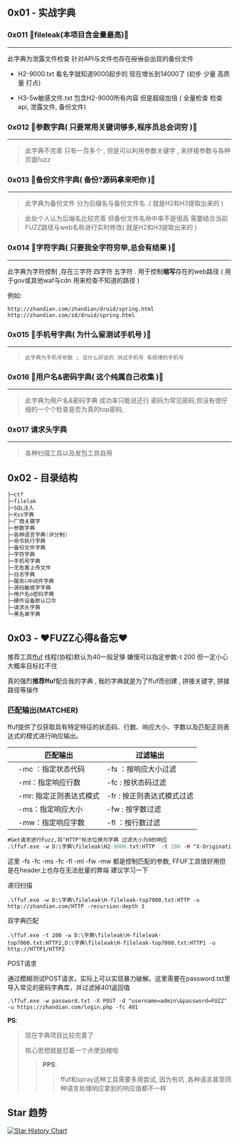 ## 0x01 - 实战字典

### 0x011 🔢fileleak(本项目含金量最高)🔢

------

此字典为泄露文件检查 针对API与文件也存在~~应当~~会出现的备份文件

- H2-9000.txt 看名字就知道9000起步的 现在增长到14000了 (初步 少量 高质量 打点)

- H3-5w敏感文件.txt  包含H2-9000所有内容 但是超级加倍 ( 全量检查 检查api, 泄露文件,  备份文件)

### 0x012 🔢参数字典( 只要常用关键词够多,程序员总会词穷 )🔢

-----

> 此字典不完善 只有一百多个 , 但是可以利用参数关键字 , 来拼接参数与各种页面fuzz

### 0x013 🔢备份文件字典( 备份?源码拿来吧你 )🔢

-----

>此字典为备份文件 分为后缀名与备份文件名 .( 就是H2和H3提取出来的 )

>此处个人认为后缀名比较完善 但备份文件名命中率不是很高 需要结合当前FUZZ路径与web名称进行实时修改( 就是H2和H3提取出来的 )

### 0x014 🔢字符字典( 只要我全字符穷举,总会有结果 )🔢

-----

此字典为字符控制 ,存在三字符 四字符 五字符 . 用于控制**缩写**存在的web路径 ( 用于gov或其他waf与cdn 用来检查不知道的路径 )

例如:

```
http://zhandian.com/zhandian/druid/spring.html
http://zhandian.com/zd/druid/spring.html
```

### 0x015 🔢手机号字典( 为什么留测试手机号  )🔢

-----

>     此字典为手机号参数 ; 没什么好说的 测试手机号 有规律的手机号

### 0x016 🔢用户名&密码字典( 这个纯属自己收集  )🔢

-----

>   此字典为用户名&密码字典 成功率只能说还行 密码为常见密码,但没有很仔细的一个个检查是否为真的top密码;

### 0x017 请求头字典

-----

> 各种扫描工具以及发包工具自用

## 0x02 - 目录结构

```go
├─ctf
├─filelak
├─SQL注入
├─Xss字典
├─厂商关键字
├─参数字典
├─各种语言字典(评分制)
├─命令执行字典
├─备份文件字典
├─字符字典
├─手机号字典
├─无危害上传文件
├─日志字典
├─服务&中间件字典
├─源码敏感字字典
├─用户名o密码字典
├─硬件设备默认口令
├─请求头字典
└─黑名单字典
```


## 0x03 - ❤️FUZZ心得&备忘❤️

推荐工具[ffuf](https://github.com/ffuf/ffuf)  线程(协程)默认为40一般足够  嫌慢可以指定参数-t 200 但一定小心 大概率目标扛不住

真的强烈**推荐ffu**f配合我的字典 , 我的字典就是为了ffuf而创建 , 拼接关键字, 拼接路径等操作

### 匹配输出(MATCHER)

ffuf提供了仅获取具有特定特征的状态码、行数、响应大小、字数以及匹配正则表达式的模式进行响应输出。

|      | 匹配输出                | 过滤输出                   |
| ---- | ----------------------- | -------------------------- |
|      | -mc ：指定状态代码      | -fs ：按响应大小过滤       |
|      | -ml：指定响应行数       | -fc : 按状态码过滤         |
|      | -mr: 指定正则表达式模式 | -fr : 按正则表达式模式过滤 |
|      | -ms：指定响应大小       | -fw : 按字数过滤           |
|      | -mw：指定响应字数       | -fl ：按行数过滤           |

```ps
#Get请求进行Fuzz,将"HTTP"标志位换为字典 过滤大小为0的响应
.\ffuf.exe -w D:\字典\fileleak\H2-9000.txt:HTTP  -t 200 -H "X-Originating-Ip: 127.0.0.1" -H "X-Remote-Ip: 127.0.0.1" -H "X-Forwarded-For: 127.0.0.1" -H "X-Remote-Addr: 127.0.0.1" -H "Cf-Connecting-Ip: 127.0.0.1" -e .txt,.pub,.bak,.zip,.rar -u http://zhandian.com/HTTP -fs 0
```

这里 -fs -fc -ms -fc -fl -ml -fw -mw 都是控制匹配的参数, FFUF工具很好用但是在header上也存在无法批量的弊端 建议学习一下

递归扫描

```
.\ffuf.exe -w D:\字典\fileleak\H-fileleak-top7000.txt:HTTP -u http://zhandian.com/HTTP -recursion-depth 3
```

双字典匹配

```
.\ffuf.exe -t 200 -w D:\字典\fileleak\H-fileleak-top7000.txt:HTTP2,D:\字典\fileleak\H-fileleak-top7000.txt:HTTP1 -u http://HTTP1/HTTP2
```

POST请求

通过模糊测试POST请求，实际上可以实现暴力破解。这里需要在password.txt里导入常见的密码字典库，并过滤掉401返回值

```
.\ffuf.exe -w password.txt -X POST -d "username=admin\&password=FUZZ" -u https://zhandian.com/login.php -fc 401
```


**PS**:
> 现在字典项目比较完善了 
> 
> 核心思想就是怼着一个点使劲梭哈
>>
>>**PPS**:
>>>ffuf和spray这种工具需要多用尝试, 因为有坑 ,各种语言甚至同种语言处理响应拿到的响应值都不一样


## Star 趋势

<a href="https://star-history.com/#SexyBeast233/SecDictionary&Date">
 <picture>
   <source media="(prefers-color-scheme: dark)" srcset="https://api.star-history.com/svg?repos=SexyBeast233/SecDictionary&type=Date&theme=dark" />
   <source media="(prefers-color-scheme: light)" srcset="https://api.star-history.com/svg?repos=SexyBeast233/SecDictionary&type=Date" />
   <img alt="Star History Chart" src="https://api.star-history.com/svg?repos=SexyBeast233/SecDictionary&type=Date" />
 </picture>
</a>

